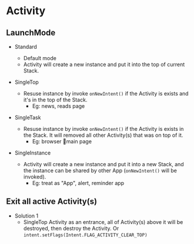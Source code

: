 # Activity

## LaunchMode
- Standard
    - Default mode
    - Activity will create a new instance and put it into the top of current Stack.

- SingleTop
    - Resuse instance by invoke `onNewIntent()` if the Activity is exists and it's in the top of the Stack.
        - Eg: news, reads page

- SingleTask
    - Resuse instance by invoke `onNewIntent()` if the Activity is exists in the Stack. It will removed all other Activity(s) that was on top of it.
        - Eg: browser main page

- SingleInstance
    - Activity will create a new instance and put it into a new Stack, and the instance can be shared by other App (`onNewIntent()` will be invoked).
        - Eg: treat as "App", alert, reminder app


## Exit all active Activity(s)
- Solution 1
    - SingleTop Activity as an entrance, all of Activity(s) above it will be destroyed, then destroy the Activity. Or `intent.setFlags(Intent.FLAG_ACTIVITY_CLEAR_TOP)`
